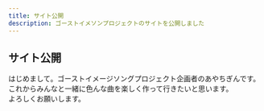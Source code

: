 ```yaml
---
title: サイト公開
description: ゴーストイメソンプロジェクトのサイトを公開しました
---
```


## サイト公開
はじめまして。ゴーストイメージソングプロジェクト企画者のあやちぎんです。<br>
これからみんなと一緒に色んな曲を楽しく作って行きたいと思います。<br>
よろしくお願いします。<br>
